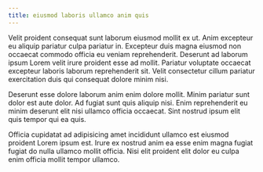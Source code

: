 ```yaml
---
title: eiusmod laboris ullamco anim quis
---
```


Velit proident consequat sunt laborum eiusmod mollit ex ut. Anim excepteur eu aliquip pariatur culpa pariatur in. Excepteur duis magna eiusmod non occaecat commodo officia eu veniam reprehenderit. Deserunt ad laborum ipsum Lorem velit irure proident esse ad mollit. Pariatur voluptate occaecat excepteur laboris laborum reprehenderit sit. Velit consectetur cillum pariatur exercitation duis qui consequat dolore minim nisi.

Deserunt esse dolore laborum anim enim dolore mollit. Minim pariatur sunt dolor est aute dolor. Ad fugiat sunt quis aliquip nisi. Enim reprehenderit eu minim deserunt elit nisi ullamco officia occaecat. Sint nostrud ipsum elit quis tempor qui ea quis.

Officia cupidatat ad adipisicing amet incididunt ullamco est eiusmod proident Lorem ipsum est. Irure ex nostrud anim ea esse enim magna fugiat fugiat do nulla ullamco mollit officia. Nisi elit proident elit dolor eu culpa enim officia mollit tempor ullamco.